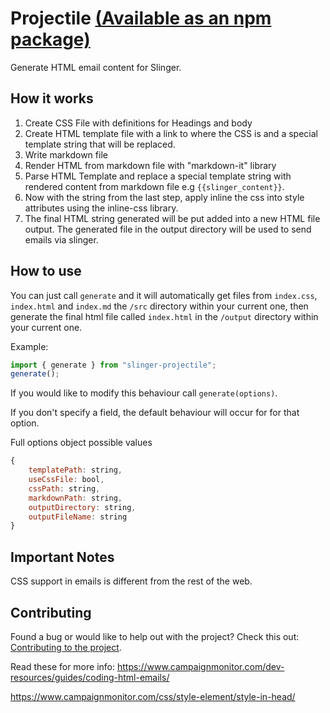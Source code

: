 # Projectile [(Available as an npm package)](https://www.npmjs.com/package/slinger-projectile)
Generate HTML email content for Slinger. 

## How it works
1. Create CSS File with definitions for Headings and body
2. Create HTML template file with a link to where the CSS is and a special template string that will be replaced.
3. Write markdown file
4. Render HTML from markdown file with "markdown-it" library
5. Parse HTML Template and replace a special template string with rendered content from markdown file e.g `{{slinger_content}}`.
6. Now with the string from the last step, apply inline the css into style attributes using the inline-css library.
7. The final HTML string generated will be put added into a new HTML file output. The generated file in the output directory will be used to send emails via slinger.

## How to use
You can just call `generate` and it will automatically get files from `index.css`, `index.html` and `index.md` the `/src` directory within your current one, then generate the final html file called `index.html` in the `/output` directory within your current one.

Example:
```javascript
import { generate } from "slinger-projectile";
generate();
```

If you would like to modify this behaviour call `generate(options)`.

If you don't specify a field, the default behaviour will occur for for that option.

Full options object possible values
```javascript
{
    templatePath: string,
    useCssFile: bool,
    cssPath: string,
    markdownPath: string,
    outputDirectory: string,
    outputFileName: string
}
```

## Important Notes
CSS support in emails is different from the rest of the web.

## Contributing
Found a bug or would like to help out with the project? Check this out: [Contributing to the project](CONTRIBUTING.md).

Read these for more info:
https://www.campaignmonitor.com/dev-resources/guides/coding-html-emails/

https://www.campaignmonitor.com/css/style-element/style-in-head/
